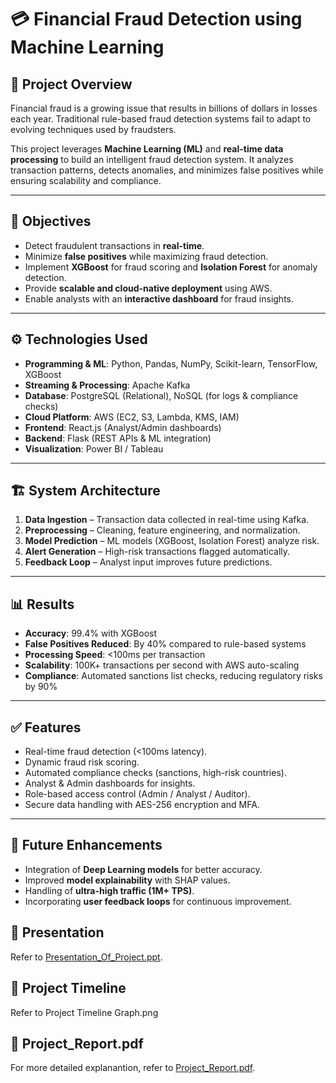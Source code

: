 # 💳 Financial Fraud Detection using Machine Learning

## 📌 Project Overview  
Financial fraud is a growing issue that results in billions of dollars in losses each year. Traditional rule-based fraud detection systems fail to adapt to evolving techniques used by fraudsters.  

This project leverages **Machine Learning (ML)** and **real-time data processing** to build an intelligent fraud detection system. It analyzes transaction patterns, detects anomalies, and minimizes false positives while ensuring scalability and compliance.  

---

## 🎯 Objectives  
- Detect fraudulent transactions in **real-time**.  
- Minimize **false positives** while maximizing fraud detection.  
- Implement **XGBoost** for fraud scoring and **Isolation Forest** for anomaly detection.  
- Provide **scalable and cloud-native deployment** using AWS.  
- Enable analysts with an **interactive dashboard** for fraud insights.  

---

## ⚙️ Technologies Used  
- **Programming & ML**: Python, Pandas, NumPy, Scikit-learn, TensorFlow, XGBoost  
- **Streaming & Processing**: Apache Kafka  
- **Database**: PostgreSQL (Relational), NoSQL (for logs & compliance checks)  
- **Cloud Platform**: AWS (EC2, S3, Lambda, KMS, IAM)  
- **Frontend**: React.js (Analyst/Admin dashboards)  
- **Backend**: Flask (REST APIs & ML integration)  
- **Visualization**: Power BI / Tableau  

---

## 🏗️ System Architecture  
1. **Data Ingestion** – Transaction data collected in real-time using Kafka.  
2. **Preprocessing** – Cleaning, feature engineering, and normalization.  
3. **Model Prediction** – ML models (XGBoost, Isolation Forest) analyze risk.  
4. **Alert Generation** – High-risk transactions flagged automatically.  
5. **Feedback Loop** – Analyst input improves future predictions.  

---

## 📊 Results  
- **Accuracy**: 99.4% with XGBoost  
- **False Positives Reduced**: By 40% compared to rule-based systems  
- **Processing Speed**: <100ms per transaction  
- **Scalability**: 100K+ transactions per second with AWS auto-scaling  
- **Compliance**: Automated sanctions list checks, reducing regulatory risks by 90%  

---

## ✅ Features  
- Real-time fraud detection (<100ms latency).  
- Dynamic fraud risk scoring.  
- Automated compliance checks (sanctions, high-risk countries).  
- Analyst & Admin dashboards for insights.  
- Role-based access control (Admin / Analyst / Auditor).  
- Secure data handling with AES-256 encryption and MFA.  

---

## 🚀 Future Enhancements  
- Integration of **Deep Learning models** for better accuracy.  
- Improved **model explainability** with SHAP values.  
- Handling of **ultra-high traffic (1M+ TPS)**.  
- Incorporating **user feedback loops** for continuous improvement.  


## 📌 Presentation
Refer to [Presentation_Of_Project.ppt](Presentation_Of_Project.ppt).


## 📌 Project Timeline 
Refer to Project Timeline Graph.png


## 📌 Project_Report.pdf
For more detailed explanantion, refer to [Project_Report.pdf](Project_Report.pdf).

